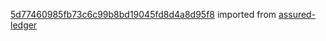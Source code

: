 [5d77460985fb73c6c99b8bd19045fd8d4a8d95f8](https://github.com/insolar/assured-ledger/commit/5d77460985fb73c6c99b8bd19045fd8d4a8d95f8) imported from [assured-ledger](https://github.com/insolar/assured-ledger)
